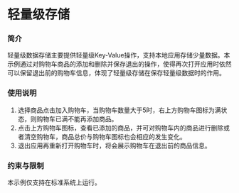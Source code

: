 #  轻量级存储

### 简介

轻量级数据存储主要提供轻量级Key-Value操作，支持本地应用存储少量数据。本示例通过对购物车商品的添加和删除并保存退出的操作，使得再次打开应用时依然可以保留退出前的购物车信息，体现了轻量级存储在保存轻量级数据时的作用。

### 使用说明

1. 选择商品点击加入购物车，当购物车数量大于5时，右上方购物车图标为满状态，则购物车已满不能再添加商品。
2. 点击上方购物车图标，查看已添加的商品，并可对购物车内的商品进行删除或者清空购物车，商品总价与购物车图标也会相应的发生变化。
3. 退出应用再重新打开购物车时，将会展示购物车在退出前的商品信息。

### 约束与限制

本示例仅支持在标准系统上运行。